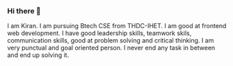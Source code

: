### Hi there 👋

I am Kiran. I am pursuing Btech CSE from THDC-IHET. I am good at frontend web development. I have good leadership skills, teamwork skils, communication skills, good at problem solving and critical thinking. I am very punctual and goal oriented person. I never end any task in between and end up solving it.
